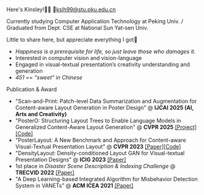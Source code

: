 <!---About me--->

Here's Kinsley!🥰🌸 📧kslh99@stu.pku.edu.cn

Currently studying Computer Application Technology at Peking Univ. / Graduated from Dept. CSE at National Sun Yat-sen Univ.

Little to share here, but appreciate everything I got🥲

- *Happiness is a prerequisite for life, so just leave those who damages it.*
- Interested in computer vision and vision-language
- Engaged in visual-textual presentation’s creativity understanding and generation
- *451 == "sweet" in Chinese*

Publication & Award
- "Scan-and-Print: Patch-level Data Summarization and Augmentation for Content-aware Layout Generation in Poster Design" @ **IJCAI 2025 (AI, Arts and Creativity)**
- "PosterO: Structuring Layout Trees to Enable Language Models in Generalized Content-Aware Layout Generation" @ **CVPR 2025** [[Project]](https://thekinsley.github.io/PosterO/)[[Code]](https://github.com/theKinsley/PosterO-CVPR2025)
- "PosterLayout: A New Benchmark and Approach for Content-aware Visual-Textual Presentation Layout" @ **CVPR 2023** [[Paper]](https://openaccess.thecvf.com/content/CVPR2023/html/Hsu_PosterLayout_A_New_Benchmark_and_Approach_for_Content-Aware_Visual-Textual_Presentation_CVPR_2023_paper.html)[[Code]](https://github.com/PKU-ICST-MIPL/PosterLayout-CVPR2023)
- "DensityLayout: Density-conditioned Layout GAN for Visual-textual Presentation Designs" @ **ICIG 2023** [[Paper]](http://dx.doi.org/10.1007/978-3-031-46308-2_16)
- 1st place in *Disaster Scene Description & Indexing Challenge* @ **TRECVID 2022** [[Paper]](https://www-nlpir.nist.gov/projects/tvpubs/tv22.papers/pku_wict.pdf)
- "A Deep Learning-based Integrated Algorithm for Misbehavior Detection System in VANETs" @ **ACM ICEA 2021** [[Paper]](https://dl.acm.org/doi/abs/10.1145/3491396.3506509)
<!---GitHub Stats--->

<!---![theKaiel github stats](https://github-readme-stats.vercel.app/api?username=theKinsley&show_icons=true)--->
